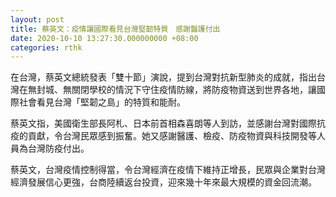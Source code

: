 ```yaml
---
layout: post
title: 蔡英文：疫情讓國際看見台灣堅韌特質　感謝醫護付出
date: 2020-10-10 13:27:30.000000000 +08:00
categories: rthk
---
```


在台灣，蔡英文總統發表「雙十節」演說，提到台灣對抗新型肺炎的成就，指出台灣在無封城、無關閉學校的情況下守住疫情防線，將防疫物資送到世界各地，讓國際社會看見台灣「堅韌之島」的特質和能耐。

蔡英文指，美國衛生部長阿札、日本前首相森喜朗等人到訪，並感謝台灣對國際抗疫的貢獻，令台灣民眾感到振奮。她又感謝醫護、檢疫、防疫物資與科技開發等人員為台灣防疫付出。

蔡英文，台灣疫情控制得當，令台灣經濟在疫情下維持正增長，民眾與企業對台灣經濟發展信心更強，台商陸續返台投資，迎來幾十年來最大規模的資金回流潮。
